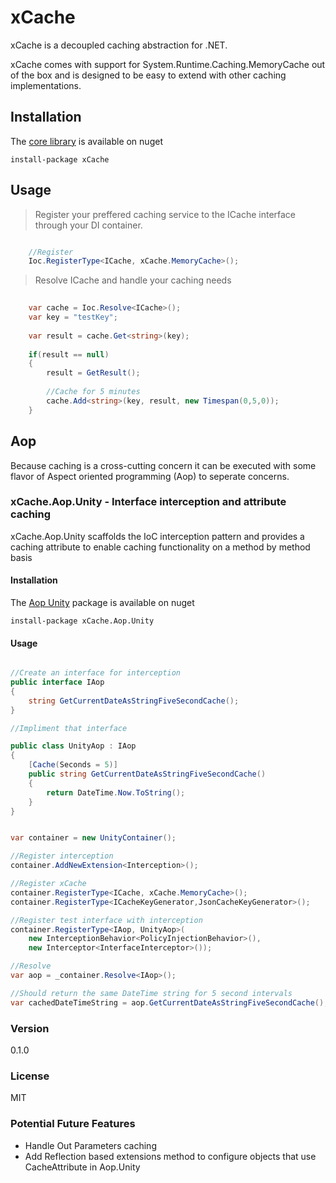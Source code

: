 # xCache

xCache is a decoupled caching abstraction for .NET. 

xCache comes with support for System.Runtime.Caching.MemoryCache out of the box and is designed to be easy to extend with other caching implementations.

## Installation

The [core library] is available on nuget 

`install-package xCache`

## Usage

> Register your preffered caching service to the ICache interface through your DI container.

```csharp

	//Register
	Ioc.RegisterType<ICache, xCache.MemoryCache>();

```

> Resolve ICache and handle your caching needs

```csharp
	
	var cache = Ioc.Resolve<ICache>();
	var key = "testKey";
	
	var result = cache.Get<string>(key);
	
	if(result == null)
	{
		result = GetResult();
		
		//Cache for 5 minutes
		cache.Add<string>(key, result, new Timespan(0,5,0));
	}
```

## Aop

Because caching is a cross-cutting concern it can be executed with some flavor of Aspect oriented programming (Aop) to seperate concerns. 

### xCache.Aop.Unity - Interface interception and attribute caching

xCache.Aop.Unity scaffolds the IoC interception pattern and provides a caching attribute to enable caching functionality on a method by method basis

#### Installation

The [Aop Unity] package is available on nuget 

`install-package xCache.Aop.Unity`

#### Usage

```csharp

//Create an interface for interception
public interface IAop
{
    string GetCurrentDateAsStringFiveSecondCache();
}

//Impliment that interface

public class UnityAop : IAop
{
    [Cache(Seconds = 5)]
    public string GetCurrentDateAsStringFiveSecondCache()
    {
        return DateTime.Now.ToString();
    }
}

```

```csharp

var container = new UnityContainer();

//Register interception
container.AddNewExtension<Interception>();

//Register xCache
container.RegisterType<ICache, xCache.MemoryCache>();
container.RegisterType<ICacheKeyGenerator,JsonCacheKeyGenerator>();

//Register test interface with interception
container.RegisterType<IAop, UnityAop>(
    new InterceptionBehavior<PolicyInjectionBehavior>(),
    new Interceptor<InterfaceInterceptor>());

//Resolve
var aop = _container.Resolve<IAop>();

//Should return the same DateTime string for 5 second intervals
var cachedDateTimeString = aop.GetCurrentDateAsStringFiveSecondCache();

```


### Version
0.1.0

### License
MIT

### Potential Future Features
* Handle Out Parameters caching
* Add Reflection based extensions method to configure objects that use CacheAttribute in Aop.Unity

[core library]:https://www.nuget.org/packages/xCache/
[Aop Unity]:https://www.nuget.org/packages/xCache.Aop.Unity/